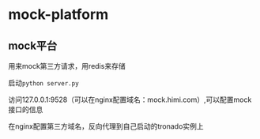 # mock-platform
## mock平台

用来mock第三方请求，用redis来存储

启动```python server.py```

访问127.0.0.1:9528（可以在nginx配置域名：mock.himi.com）,可以配置mock接口的信息

在nginx配置第三方域名，反向代理到自己启动的tronado实例上